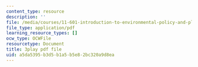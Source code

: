 ```yaml
---
content_type: resource
description: ''
file: /media/courses/11-601-introduction-to-environmental-policy-and-planning-fall-2016/a5da5395b3d5b1a5b5e82bc320a9d8ea_0ppkDQuiHkw.pdf
file_type: application/pdf
learning_resource_types: []
ocw_type: OCWFile
resourcetype: Document
title: 3play pdf file
uid: a5da5395-b3d5-b1a5-b5e8-2bc320a9d8ea
---
```

